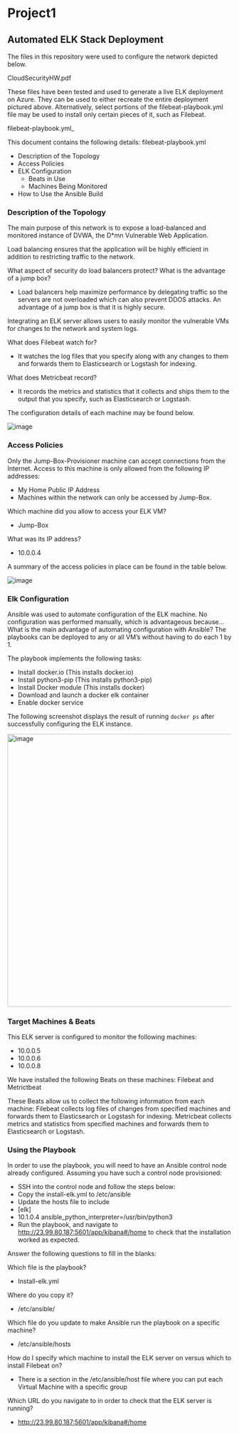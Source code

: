# Project1

## Automated ELK Stack Deployment

The files in this repository were used to configure the network depicted below.

CloudSecurityHW.pdf

These files have been tested and used to generate a live ELK deployment on Azure. They can be used to either recreate the entire deployment pictured above. Alternatively, select portions of the filebeat-playbook.yml file may be used to install only certain pieces of it, such as Filebeat.

 filebeat-playbook.yml_

This document contains the following details: filebeat-playbook.yml 
- Description of the Topology
- Access Policies
- ELK Configuration
  - Beats in Use
  - Machines Being Monitored
- How to Use the Ansible Build


### Description of the Topology

The main purpose of this network is to expose a load-balanced and monitored instance of DVWA, the D*mn Vulnerable Web Application.

Load balancing ensures that the application will be highly efficient in addition to restricting traffic to the network.

What aspect of security do load balancers protect? What is the advantage of a jump box?
- Load balancers help maximize performance by delegating traffic so the servers are not overloaded which can also prevent DDOS attacks. An advantage of a jump box is that it is highly secure.

Integrating an ELK server allows users to easily monitor the vulnerable VMs for changes to the network and system logs.

What does Filebeat watch for?
- It watches the log files that you specify along with any changes to them and forwards them to Elasticsearch or Logstash for indexing.

What does Metricbeat record?
- It records the metrics and statistics that it collects and ships them to the output that you specify, such as Elasticsearch or Logstash.

The configuration details of each machine may be found below.

![image](https://user-images.githubusercontent.com/85799340/122299533-1ff91580-cecc-11eb-9d0f-ce537ee75cb9.png)

### Access Policies

Only the Jump-Box-Provisioner machine can accept connections from the Internet. Access to this machine is only allowed from the following IP addresses: 
- My Home Public IP Address
- Machines within the network can only be accessed by Jump-Box.

Which machine did you allow to access your ELK VM?
- Jump-Box

What was its IP address?
- 10.0.0.4

A summary of the access policies in place can be found in the table below.

![image](https://user-images.githubusercontent.com/85799340/122127668-8402d780-ce01-11eb-8059-c6321c7890c4.png)

### Elk Configuration

Ansible was used to automate configuration of the ELK machine. No configuration was performed manually, which is advantageous because...
What is the main advantage of automating configuration with Ansible?
The playbooks can be deployed to any or all VM’s without having to do each 1 by 1.

The playbook implements the following tasks:

- Install docker.io (This installs docker.io)
- Install python3-pip (This installs python3-pip)
- Install Docker module (This installs docker)
- Download and launch a docker elk container
- Enable docker service

The following screenshot displays the result of running `docker ps` after successfully configuring the ELK instance.

<img width="612" alt="image" src="https://user-images.githubusercontent.com/85799340/122300708-aeba6200-cecd-11eb-8a0b-472ca8b699f7.png">

### Target Machines & Beats
This ELK server is configured to monitor the following machines:
- 10.0.0.5
- 10.0.0.6
- 10.0.0.8

We have installed the following Beats on these machines:
Filebeat and Metrictbeat

These Beats allow us to collect the following information from each machine:
Filebeat collects log files of changes from specified machines and forwards them to Elasticsearch or Logstash for indexing.
Metricbeat collects metrics and statistics from specified machines and forwards them to Elasticsearch or Logstash.

### Using the Playbook
In order to use the playbook, you will need to have an Ansible control node already configured. Assuming you have such a control node provisioned: 

- SSH into the control node and follow the steps below: 
 -  Copy the install-elk.yml to /etc/ansible
 -  Update the hosts file to include
  - [elk]
  - 10.1.0.4 ansible_python_interpreter=/usr/bin/python3
  - Run the playbook, and navigate to http://23.99.80.187:5601/app/kibana#/home to check that the installation worked as expected.

Answer the following questions to fill in the blanks:

Which file is the playbook? 
- Install-elk.yml

Where do you copy it?
- /etc/ansible/

Which file do you update to make Ansible run the playbook on a specific machine? 
- /etc/ansible/hosts

How do I specify which machine to install the ELK server on versus which to install Filebeat on?
- There is a section in the /etc/ansible/host file where you can put each Virtual Machine with a specific group

Which URL do you navigate to in order to check that the ELK server is running?
- http://23.99.80.187:5601/app/kibana#/home

